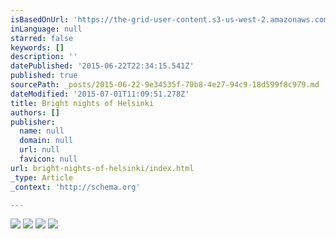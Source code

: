 ```yaml
---
isBasedOnUrl: 'https://the-grid-user-content.s3-us-west-2.amazonaws.com/a2f3e0ae-d98e-4888-a5d9-db08308d9c2b.jpg'
inLanguage: null
starred: false
keywords: []
description: ''
datePublished: '2015-06-22T22:34:15.541Z'
published: true
sourcePath: _posts/2015-06-22-9e34535f-70b8-4e27-94c9-18d599f8c979.md
dateModified: '2015-07-01T11:09:51.278Z'
title: Bright nights of Helsinki
authors: []
publisher:
  name: null
  domain: null
  url: null
  favicon: null
url: bright-nights-of-helsinki/index.html
_type: Article
_context: 'http://schema.org'

---
```

![](https://the-grid-user-content.s3-us-west-2.amazonaws.com/a2f3e0ae-d98e-4888-a5d9-db08308d9c2b.jpg)
![](https://the-grid-user-content.s3-us-west-2.amazonaws.com/c66325b8-36a8-49ab-aa09-64c392fa8841.jpg)
![](https://the-grid-user-content.s3-us-west-2.amazonaws.com/f9e13c9a-78fa-4ecf-af9e-b47cf186767b.jpg)
![](https://the-grid-user-content.s3-us-west-2.amazonaws.com/19fb9f80-562f-4ebf-ba6c-181776fb87ee.jpg)